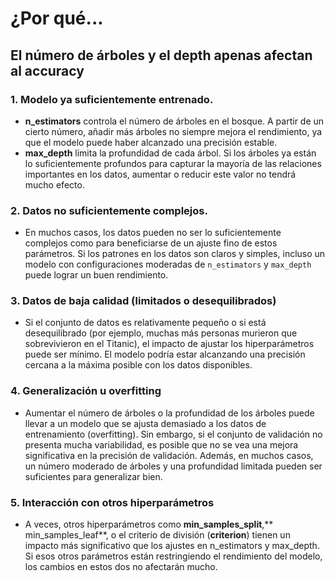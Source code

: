 # ¿Por qué...

## El número de árboles y el depth apenas afectan al accuracy

### 1. Modelo ya suficientemente entrenado. 

- **n_estimators** controla el número de árboles en el bosque. A partir de un cierto número, añadir más árboles no siempre mejora el rendimiento, ya que el modelo puede haber alcanzado una precisión estable.
- **max_depth** limita la profundidad de cada árbol. Si los árboles ya están lo suficientemente profundos para capturar la mayoría de las relaciones importantes en los datos, aumentar o reducir este valor no tendrá mucho efecto.

### 2. Datos no suficientemente complejos.

- En muchos casos, los datos pueden no ser lo suficientemente complejos como para beneficiarse de un ajuste fino de estos parámetros. Si los patrones en los datos son claros y simples, incluso un modelo con configuraciones moderadas de `n_estimators` y `max_depth` puede lograr un buen rendimiento.

### 3. Datos de baja calidad (limitados o desequilibrados)

- Si el conjunto de datos es relativamente pequeño o si está desequilibrado (por ejemplo, muchas más personas murieron que sobrevivieron en el Titanic), el impacto de ajustar los hiperparámetros puede ser mínimo. El modelo podría estar alcanzando una precisión cercana a la máxima posible con los datos disponibles.

### 4. Generalización u overfitting

- Aumentar el número de árboles o la profundidad de los árboles puede llevar a un modelo que se ajusta demasiado a los datos de entrenamiento (overfitting). Sin embargo, si el conjunto de validación no presenta mucha variabilidad, es posible que no se vea una mejora significativa en la precisión de validación. Además, en muchos casos, un número moderado de árboles y una profundidad limitada pueden ser suficientes para generalizar bien.

### 5. Interacción con otros hiperparámetros

- A veces, otros hiperparámetros como **min_samples_split**,** min_samples_leaf**, o el criterio de división (**criterion**) tienen un impacto más significativo que los ajustes en n_estimators y max_depth. Si esos otros parámetros están restringiendo el rendimiento del modelo, los cambios en estos dos no afectarán mucho.